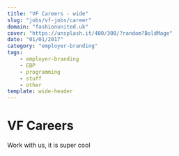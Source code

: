 ```yaml
---
title: "VF Careers - wide"
slug: "jobs/vf-jobs/career"
domain: "fashionunited.uk"
cover: "https://unsplash.it/400/300/?random?BoldMage"
date: "01/01/2017"
category: "employer-branding"
tags:
    - employer-branding
    - EBP
    - programming
    - stuff
    - other
template: wide-header
---
```


# VF Careers

Work with us, it is super cool
